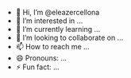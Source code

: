 - 👋 Hi, I’m @eleazercellona
- 👀 I’m interested in ...
- 🌱 I’m currently learning ...
- 💞️ I’m looking to collaborate on ...
- 📫 How to reach me ...
- 😄 Pronouns: ...
- ⚡ Fun fact: ...

<!---
eleazercellona/eleazercellona is a ✨ special ✨ repository because its `README.md` (this file) appears on your GitHub profile.
You can click the Preview link to take a look at your changes.
--->
